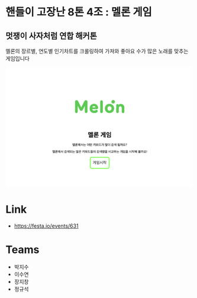 # 핸들이 고장난 8톤 4조 : 멜론 게임
## 멋쟁이 사자처럼 연합 해커톤
멜론의 장르별, 연도별 인기차트를 크롤링하여 가져와 좋아요 수가 많은 노래를 맞추는 게임입니다

![](hackerton_4/static/images/image.png)

# Link
- https://festa.io/events/631

# Teams
- 박지수
- 이수연
- 장지창
- 정규석
